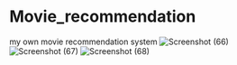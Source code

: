 # Movie_recommendation
my own movie recommendation system 
![Screenshot (66)](https://user-images.githubusercontent.com/104056311/212107697-b6a9620b-89e6-4c41-9f33-d62b34d19675.png)
![Screenshot (67)](https://user-images.githubusercontent.com/104056311/212107756-e4e6aefa-cbda-4298-9764-6f9f9711d102.png)
![Screenshot (68)](https://user-images.githubusercontent.com/104056311/212107818-0d935ef2-ec30-4211-b5f4-e1e2636c1c9b.png)


